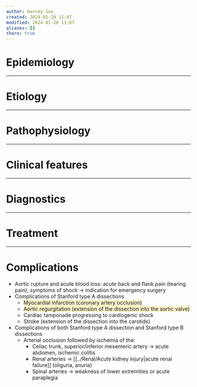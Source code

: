 ```yaml
---
author: Harvey Guo
created: 2024-01-20 11:07
modified: 2024-01-20 11:07
aliases: []
share: true
---
```


# Epidemiology


---
# Etiology


---
# Pathophysiology


---
# Clinical features


---
# Diagnostics


---
# Treatment


---
# Complications
- Aortic rupture and acute blood loss: acute back and flank pain (tearing pain), symptoms of shock → indication for emergency surgery
- Complications of Stanford type A dissections
	- <span style="background:rgba(240, 200, 0, 0.2)">Myocardial infarction (coronary artery occlusion)</span>
	- <span style="background:rgba(240, 200, 0, 0.2)">Aortic regurgitation (extension of the dissection into the aortic valve)</span>
	- Cardiac tamponade progressing to cardiogenic shock
	- Stroke (extension of the dissection into the carotids)
- Complications of both Stanford type A dissection and Stanford type B dissections
	- Arterial occlusion followed by ischemia of the:
		- Celiac trunk, superior/inferior mesenteric artery → acute abdomen, ischemic colitis
		- Renal arteries → [[../Renal/Acute kidney injury|acute renal failure]] (oliguria, anuria)
		- Spinal arteries → weakness of lower extremities or acute paraplegia